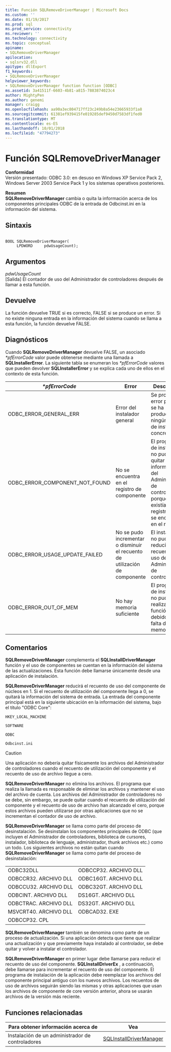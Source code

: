 ```yaml
---
title: Función SQLRemoveDriverManager | Microsoft Docs
ms.custom: ''
ms.date: 01/19/2017
ms.prod: sql
ms.prod_service: connectivity
ms.reviewer: ''
ms.technology: connectivity
ms.topic: conceptual
apiname:
- SQLRemoveDriverManager
apilocation:
- sqlsrv32.dll
apitype: dllExport
f1_keywords:
- SQLRemoveDriverManager
helpviewer_keywords:
- SQLRemoveDriverManager function function [ODBC]
ms.assetid: 3a41511f-6603-4b81-a815-7883874023c4
author: MightyPen
ms.author: genemi
manager: craigg
ms.openlocfilehash: aa90a3ec804717ff23c249b8a54e23665933f1a8
ms.sourcegitcommit: 61381ef939415fe019285def9450d7583df1fed0
ms.translationtype: MT
ms.contentlocale: es-ES
ms.lasthandoff: 10/01/2018
ms.locfileid: "47794273"
---
```

# <a name="sqlremovedrivermanager-function"></a>Función SQLRemoveDriverManager
**Conformidad**  
 Versión presentado: ODBC 3.0: en desuso en Windows XP Service Pack 2, Windows Server 2003 Service Pack 1 y los sistemas operativos posteriores.  
  
 **Resumen**  
 **SQLRemoveDriverManager** cambia o quita la información acerca de los componentes principales ODBC de la entrada de Odbcinst.ini en la información del sistema.  
  
## <a name="syntax"></a>Sintaxis  
  
```  
  
BOOL SQLRemoveDriverManager(  
     LPDWORD     pdwUsageCount);  
```  
  
## <a name="arguments"></a>Argumentos  
 *pdwUsageCount*  
 [Salida] El contador de uso del Administrador de controladores después de llamar a esta función.  
  
## <a name="returns"></a>Devuelve  
 La función devuelve TRUE si es correcto, FALSE si se produce un error. Si no existe ninguna entrada en la información del sistema cuando se llama a esta función, la función devuelve FALSE.  
  
## <a name="diagnostics"></a>Diagnósticos  
 Cuando **SQLRemoveDriverManager** devuelve FALSE, un asociado  *\*pfErrorCode* valor puede obtenerse mediante una llamada a **SQLInstallerError**. La siguiente tabla se enumeran los  *\*pfErrorCode* valores que pueden devolver **SQLInstallerError** y se explica cada uno de ellos en el contexto de esta función.  
  
|*\*pfErrorCode*|Error|Descripción|  
|---------------------|-----------|-----------------|  
|ODBC_ERROR_GENERAL_ERR|Error del instalador general|Se produjo un error para que se ha producido ningún error de instalación concreto.|  
|ODBC_ERROR_COMPONENT_NOT_FOUND|No se encuentra en el registro de componente|El programa de instalación no pudo quitar la información del Administrador de controladores porque no existía en el registro o no se encontró en el registro.|  
|ODBC_ERROR_USAGE_UPDATE_FAILED|No se pudo incrementar o disminuir el recuento de utilización de componente|El instalador no pudo reducir el recuento de uso del Administrador de controladores.|  
|ODBC_ERROR_OUT_OF_MEM|No hay memoria suficiente|El programa de instalación no pudo realizar la función debido a la falta de memoria.|  
  
## <a name="comments"></a>Comentarios  
 **SQLRemoveDriverManager** complementa el **SQLInstallDriverManager** función y el uso de componentes se cuentan en la información del sistema de las actualizaciones. Esta función debe llamarse únicamente desde una aplicación de instalación.  
  
 **SQLRemoveDriverManager** reducirá el recuento de uso del componente de núcleos en 1. Si el recuento de utilización del componente llega a 0, se quitará la información del sistema de entrada. La entrada del componente principal está en la siguiente ubicación en la información del sistema, bajo el título "ODBC Core":  
  
 `HKEY_LOCAL_MACHINE`  
  
 `SOFTWARE`  
  
 `ODBC`  
  
 `Odbcinst.ini`  
  
> [!CAUTION]  
>  Una aplicación no debería quitar físicamente los archivos del Administrador de controladores cuando el recuento de utilización del componente y el recuento de uso de archivo llegue a cero.  
  
 **SQLRemoveDriverManager** no elimina los archivos. El programa que realiza la llamada es responsable de eliminar los archivos y mantener el uso del archivo de cuenta. Los archivos del Administrador de controladores no se debe, sin embargo, se puede quitar cuando el recuento de utilización del componente y el recuento de uso de archivo han alcanzado el cero, porque estos archivos pueden utilizarse por otras aplicaciones que no se incrementan el contador de uso de archivo.  
  
 **SQLRemoveDriverManager** se llama como parte del proceso de desinstalación. Se desinstalan los componentes principales de ODBC (que incluyen el Administrador de controladores, biblioteca de cursores, instalador, biblioteca de lenguaje, administrador, thunk archivos etc.) como un todo. Los siguientes archivos no están quitan cuando **SQLRemoveDriverManager** se llama como parte del proceso de desinstalación:  
  
|||  
|-|-|  
|ODBC32DLL|ODBCCP32. ARCHIVO DLL|  
|ODBCCR32. ARCHIVO DLL|ODBC16GT. ARCHIVO DLL|  
|ODBCCU32. ARCHIVO DLL|ODBC32GT. ARCHIVO DLL|  
|ODBCINT. ARCHIVO DLL|DS16GT. ARCHIVO DLL|  
|ODBCTRAC. ARCHIVO DLL|DS32GT. ARCHIVO DLL|  
|MSVCRT40. ARCHIVO DLL|ODBCAD32. EXE|  
|ODBCCP32. CPL||  
  
 **SQLRemoveDriverManager** también se denomina como parte de un proceso de actualización. Si una aplicación detecta que tiene que realizar una actualización y que previamente haya instalado al controlador, se debe quitar y volver a instalar el controlador.  
  
 **SQLRemoveDriverManager** en primer lugar debe llamarse para reducir el recuento de uso del componente. **SQLInstallDriverEx** , a continuación, debe llamarse para incrementar el recuento de uso del componente. El programa de instalación de la aplicación debe reemplazar los archivos del componente principal antiguo con los nuevos archivos. Los recuentos de uso de archivos seguirán siendo las mismas y otras aplicaciones que usan los archivos de componente de core versión anterior, ahora se usarán archivos de la versión más reciente.  
  
## <a name="related-functions"></a>Funciones relacionadas  
  
|Para obtener información acerca de|Vea|  
|---------------------------|---------|  
|Instalación de un administrador de controladores|[SQLInstallDriverManager](../../../odbc/reference/syntax/sqlinstalldrivermanager-function.md)|
